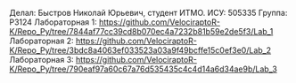 Делал: Быстров Николай Юрьевич, студент ИТМО.
ИСУ: 505335 
Группа: P3124
Лабораторная 1: https://github.com/VelociraptoR-K/Repo_Py/tree/7844af77cc39cd8b070ec4a7232b81b59e2de5f3/Lab_1
Лабораторная 2: https://github.com/VelociraptoR-K/Repo_Py/tree/3bdc8a4063ef033523a03a9f49bcffe15c0ef3e0/Lab_2
Лабораторная 3: https://github.com/VelociraptoR-K/Repo_Py/tree/790eaf97a60c67a76d535435c4c4d14a6d34ae9b/Lab_3

